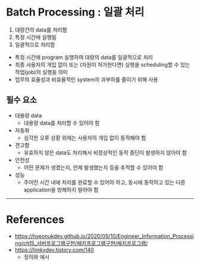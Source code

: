 # Batch Processing : 일괄 처리

1. 대량건의 data를 처리함
2. 특정 시간에 실행됨
3. 일괄적으로 처리함
- 특정 시간에 program 실행하여 대량의 data를 일괄적으로 처리
- 최종 사용자의 개입 없이 또는 (자원이 허가한다면) 실행을 scheduling할 수 있는 작업(job)의 실행을 의미
- 업무의 효율성과 비효율적인 system의 과부하를 줄이기 위해 사용

## 필수 요소

- 대용량 data
  - 대용량 data를 처리할 수 있어야 함
- 자동화
  - 심각한 오류 상황 외에는 사용자의 개입 없이 동작해야 함
- 견고함
  - 유효하지 않은 data도 처리해서 비정상적인 동작 중단이 발생하지 않아야 함
- 안전성
  - 어떤 문제가 생겼는지, 언제 발생했는지 등을 추적할 수 있어야 함
- 성능
  - 주어진 시간 내에 처리를 완료할 수 있어야 하고, 동시에 동작하고 있는 다른 application을 방해하지 말아야 함

---

# References

- https://hyeonukdev.github.io/2020/05/10/Engineer_Information_Processing/ch15_서버프로그램구현/배치프로그램구현/배치프로그램/
- https://limkydev.tistory.com/140
  - 정의와 예시
